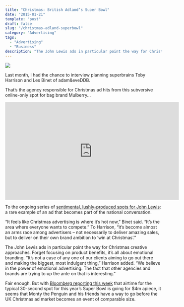 ```yaml
---
title: "Christmas: British Adland’s Super Bowl"
date: "2015-01-21"
template: "post"
draft: false
slug: "/christmas-adland-superbowl"
category: "Advertising"
tags:
  - "Advertising"
  - "Business"
description: "The John Lewis ads in particular point the way for Christmas creative approaches. Forget focusing on product benefits, it’s all about emotional branding."
---
```


![](/media/christmas-adland-superbowl-1.png)

Last month, I had the chance to interview planning superbrains Toby Harrison and Les Binet of adam&eveDDB.

That’s the agency responsible for Christmas ad hits from this subversive online-only spot for bag brand Mulberry…

<iframe width="560" height="315" src="https://www.youtube.com/embed/EK0fKEvgXJo" frameborder="0" allow="accelerometer; autoplay; encrypted-media; gyroscope; picture-in-picture" allowfullscreen></iframe>

To the ongoing series of [sentimental, lushly-produced spots for John Lewis](https://www.youtube.com/user/JohnLewisRetail): a rare example of an ad that becomes part of the national conversation.

“It feels like Christmas advertising is where it’s hot now,” Binet said. “It’s the area where everyone wants to compete.” To Harrison, “it’s become almost an arms race among advertisers – not necessarily to deliver amazing sales, but to deliver on their own brand ambition to ‘win at Christmas’.”

The John Lewis ads in particular point the way for Christmas creative approaches. Forget focusing on product benefits, it’s all about emotional branding. “It’s not a case of any one of our clients aiming to go out there and making the biggest, most indulgent thing,” Harrison added. “We believe in the power of emotional advertising. The fact that other agencies and brands are trying to up the ante on that is interesting.”

Fair enough. But with [Bloomberg reporting this week](http://www.businessweek.com/articles/2014-01-20/super-bowl-ad-insanity-explained-in-six-charts) that airtime for the typical 30-second spot for this year’s Super Bowl is going for $4m apiece, it seems that Monty the Penguin and his friends have a way to go before the UK Christmas ad market becomes an event of comparable size.
